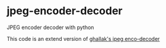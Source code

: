 # jpeg-encoder-decoder
JPEG encoder decoder with python

This code is an extend version of [ghallak's jpeg enco-decoder](https://github.com/ghallak/jpeg-python)
